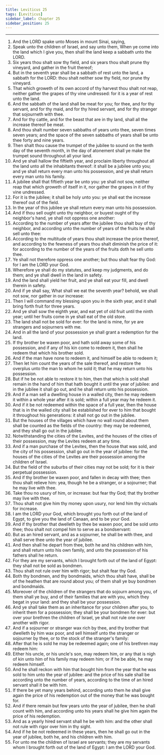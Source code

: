 ```yaml
---
title: Leviticus 25
tags: [Leviticus]
sidebar_label: Chapter 25
sidebar_position: 25
---
```


---
1. And the LORD spake unto Moses in mount Sinai, saying,
2. Speak unto the children of Israel, and say unto them, When ye come into the land which I give you, then shall the land keep a sabbath unto the LORD.
3. Six years thou shalt sow thy field, and six years thou shalt prune thy vineyard, and gather in the fruit thereof;
4. But in the seventh year shall be a sabbath of rest unto the land, a sabbath for the LORD: thou shalt neither sow thy field, nor prune thy vineyard.
5. That which groweth of its own accord of thy harvest thou shalt not reap, neither gather the grapes of thy vine undressed: for it is a year of rest unto the land.
6. And the sabbath of the land shall be meat for you; for thee, and for thy servant, and for thy maid, and for thy hired servant, and for thy stranger that sojourneth with thee.
7. And for thy cattle, and for the beast that are in thy land, shall all the increase thereof be meat.
8. And thou shalt number seven sabbaths of years unto thee, seven times seven years; and the space of the seven sabbaths of years shall be unto thee forty and nine years.
9. Then shalt thou cause the trumpet of the jubilee to sound on the tenth day of the seventh month, in the day of atonement shall ye make the trumpet sound throughout all your land.
10. And ye shall hallow the fiftieth year, and proclaim liberty throughout all the land unto all the inhabitants thereof: it shall be a jubilee unto you; and ye shall return every man unto his possession, and ye shall return every man unto his family.
11. A jubilee shall that fiftieth year be unto you: ye shall not sow, neither reap that which groweth of itself in it, nor gather the grapes in it of thy vine undressed.
12. For it is the jubilee; it shall be holy unto you: ye shall eat the increase thereof out of the field.
13. In the year of this jubilee ye shall return every man unto his possession.
14. And if thou sell ought unto thy neighbor, or buyest ought of thy neighbor's hand, ye shall not oppress one another:
15. According to the number of years after the jubilee thou shalt buy of thy neighbor, and according unto the number of years of the fruits he shall sell unto thee:
16. According to the multitude of years thou shalt increase the price thereof, and according to the fewness of years thou shalt diminish the price of it: for according to the number of the years of the fruits doth he sell unto thee.
17. Ye shall not therefore oppress one another; but thou shalt fear thy God: for I am the LORD your God.
18. Wherefore ye shall do my statutes, and keep my judgments, and do them; and ye shall dwell in the land in safety.
19. And the land shall yield her fruit, and ye shall eat your fill, and dwell therein in safety.
20. And if ye shall say, What shall we eat the seventh year? behold, we shall not sow, nor gather in our increase:
21. Then I will command my blessing upon you in the sixth year, and it shall bring forth fruit for three years.
22. And ye shall sow the eighth year, and eat yet of old fruit until the ninth year; until her fruits come in ye shall eat of the old store.
23. The land shall not be sold for ever: for the land is mine, for ye are strangers and sojourners with me.
24. And in all the land of your possession ye shall grant a redemption for the land.
25. If thy brother be waxen poor, and hath sold away some of his possession, and if any of his kin come to redeem it, then shall he redeem that which his brother sold.
26. And if the man have none to redeem it, and himself be able to redeem it;
27. Then let him count the years of the sale thereof, and restore the overplus unto the man to whom he sold it; that he may return unto his possession.
28. But if he be not able to restore it to him, then that which is sold shall remain in the hand of him that hath bought it until the year of jubilee: and in the jubilee it shall go out, and he shall return unto his possession.
29. And if a man sell a dwelling house in a walled city, then he may redeem it within a whole year after it is sold; within a full year may he redeem it.
30. And if it be not redeemed within the space of a full year, then the house that is in the walled city shall be established for ever to him that bought it throughout his generations: it shall not go out in the jubilee.
31. But the houses of the villages which have no wall round about them shall be counted as the fields of the country: they may be redeemed, and they shall go out in the jubilee.
32. Notwithstanding the cities of the Levites, and the houses of the cities of their possession, may the Levites redeem at any time.
33. And if a man purchase of the Levites, then the house that was sold, and the city of his possession, shall go out in the year of jubilee: for the houses of the cities of the Levites are their possession among the children of Israel.
34. But the field of the suburbs of their cities may not be sold; for it is their perpetual possession.
35. And if thy brother be waxen poor, and fallen in decay with thee; then thou shalt relieve him: yea, though he be a stranger, or a sojourner; that he may live with thee.
36. Take thou no usury of him, or increase: but fear thy God; that thy brother may live with thee.
37. Thou shalt not give him thy money upon usury, nor lend him thy victuals for increase.
38. I am the LORD your God, which brought you forth out of the land of Egypt, to give you the land of Canaan, and to be your God.
39. And if thy brother that dwelleth by thee be waxen poor, and be sold unto thee; thou shalt not compel him to serve as a bondservant:
40. But as an hired servant, and as a sojourner, he shall be with thee, and shall serve thee unto the year of jubilee.
41. And then shall he depart from thee, both he and his children with him, and shall return unto his own family, and unto the possession of his fathers shall he return.
42. For they are my servants, which I brought forth out of the land of Egypt: they shall not be sold as bondmen.
43. Thou shalt not rule over him with rigor; but shalt fear thy God.
44. Both thy bondmen, and thy bondmaids, which thou shalt have, shall be of the heathen that are round about you; of them shall ye buy bondmen and bondmaids.
45. Moreover of the children of the strangers that do sojourn among you, of them shall ye buy, and of their families that are with you, which they begat in your land: and they shall be your possession.
46. And ye shall take them as an inheritance for your children after you, to inherit them for a possession; they shall be your bondmen for ever: but over your brethren the children of Israel, ye shall not rule one over another with rigor.
47. And if a sojourner or stranger wax rich by thee, and thy brother that dwelleth by him wax poor, and sell himself unto the stranger or sojourner by thee, or to the stock of the stranger's family:
48. After that he is sold he may be redeemed again; one of his brethren may redeem him:
49. Either his uncle, or his uncle's son, may redeem him, or any that is nigh of kin unto him of his family may redeem him; or if he be able, he may redeem himself.
50. And he shall reckon with him that bought him from the year that he was sold to him unto the year of jubilee: and the price of his sale shall be according unto the number of years, according to the time of an hired servant shall it be with him.
51. If there be yet many years behind, according unto them he shall give again the price of his redemption out of the money that he was bought for.
52. And if there remain but few years unto the year of jubilee, then he shall count with him, and according unto his years shall he give him again the price of his redemption.
53. And as a yearly hired servant shall he be with him: and the other shall not rule with rigor over him in thy sight.
54. And if he be not redeemed in these years, then he shall go out in the year of jubilee, both he, and his children with him.
55. For unto me the children of Israel are servants; they are my servants whom I brought forth out of the land of Egypt: I am the LORD your God.